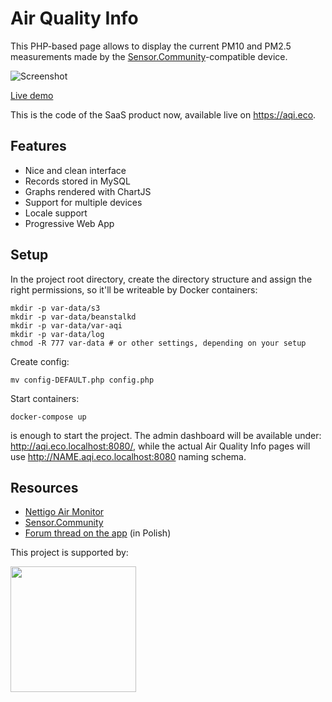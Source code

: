 # Air Quality Info

This PHP-based page allows to display the current PM10 and PM2.5 measurements made by the [Sensor.Community](https://sensor.community)-compatible device.

![Screenshot](img/screenshot-en.png)

[Live demo](http://mosina.aqi.eco/)

This is the code of the SaaS product now, available live on https://aqi.eco.

## Features

* Nice and clean interface
* Records stored in MySQL
* Graphs rendered with ChartJS
* Support for multiple devices
* Locale support
* Progressive Web App

## Setup

In the project root directory, create the directory structure and assign the right permissions, so it'll be writeable by Docker containers:
```
mkdir -p var-data/s3
mkdir -p var-data/beanstalkd
mkdir -p var-data/var-aqi
mkdir -p var-data/log
chmod -R 777 var-data # or other settings, depending on your setup
```

Create config:
```
mv config-DEFAULT.php config.php
```

Start containers:
```
docker-compose up
```

is enough to start the project. The admin dashboard will be available under: http://aqi.eco.localhost:8080/, while the actual Air Quality Info pages will use http://NAME.aqi.eco.localhost:8080 naming schema.

## Resources

* [Nettigo Air Monitor](https://air.nettigo.pl/)
* [Sensor.Community](https://sensor.community)
* [Forum thread on the app](https://forum.kodujdlapolski.pl/t/strona-informacyjna-dla-czujnika-luftdaten/3217/35) (in Polish)

<p>This project is supported by:</p>
<p>
  <a href="https://www.digitalocean.com/">
    <img src="https://opensource.nyc3.cdn.digitaloceanspaces.com/attribution/assets/SVG/DO_Logo_horizontal_blue.svg" width="201px">
  </a>
</p>
